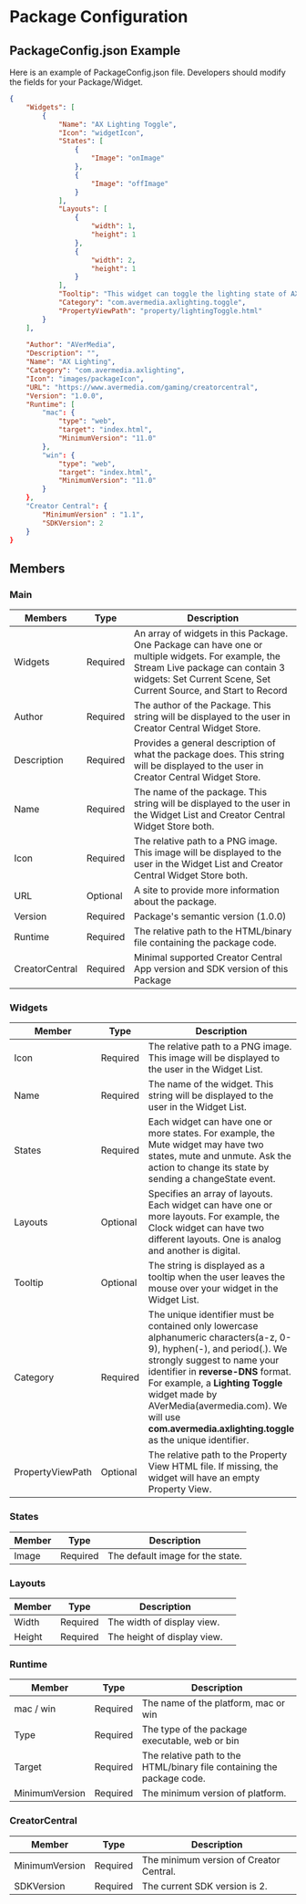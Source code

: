 Package Configuration
===


## PackageConfig.json Example

Here is an example of PackageConfig.json file. Developers should modify the fields for your Package/Widget.

``` json 
{
    "Widgets": [
        {
            "Name": "AX Lighting Toggle",
            "Icon": "widgetIcon",
            "States": [
                {
                    "Image": "onImage"
                },
                {
                    "Image": "offImage"
                }
            ], 
            "Layouts": [
                {
                    "width": 1,
                    "height": 1
                },
                {
                    "width": 2,
                    "height": 1
                }
            ],
            "Tooltip": "This widget can toggle the lighting state of AX devices.", 
            "Category": "com.avermedia.axlighting.toggle",
            "PropertyViewPath": "property/lightingToggle.html"
        }
    ], 
    
    "Author": "AVerMedia", 
    "Description": "", 
    "Name": "AX Lighting", 
    "Category": "com.avermedia.axlighting",
    "Icon": "images/packageIcon", 
    "URL": "https://www.avermedia.com/gaming/creatorcentral", 
    "Version": "1.0.0",
    "Runtime": [
        "mac": {
            "type": "web",
            "target": "index.html",
            "MinimumVersion": "11.0"
        },
        "win": {
            "type": "web",
            "target": "index.html",
            "MinimumVersion": "11.0"
        }
    },
    "Creator Central": { 
        "MinimumVersion" : "1.1",
        "SDKVersion": 2
    }
}
```


## Members

### Main

| Members        | Type     | Description|
| - | - | - |
| Widgets        | Required | An array of widgets in this Package. One Package can have one or multiple widgets. For example, the Stream Live package can contain 3 widgets: Set Current Scene, Set Current Source, and Start to Record|
| Author         | Required | The author of the Package. This string will be displayed to the user in Creator Central Widget Store.|
| Description    | Required | Provides a general description of what the package does. This string will be displayed to the user in Creator Central Widget Store.|
| Name           | Required | The name of the package. This string will be displayed to the user in the Widget List and Creator Central Widget Store both.|
| Icon           | Required | The relative path to a PNG image. This image will be displayed to the user in the Widget List and Creator Central Widget Store both.|
| URL            | Optional | A site to provide more information about the package.|
| Version        | Required | Package's semantic version (1.0.0)|
| Runtime        | Required | The relative path to the HTML/binary file containing the package code.|
| CreatorCentral | Required | Minimal supported Creator Central App version and SDK version  of this Package|


### Widgets

| Member   | Type     | Description |
| -------- | -------- | ----------- |
| Icon     | Required | The relative path to a PNG image. This image will be displayed to the user in the Widget List. |
| Name     | Required | The name of the widget. This string will be displayed to the user in the Widget List. |
| States   | Required | Each widget can have one or more states. For example, the Mute widget may have two states, mute and unmute. Ask the action to change its state by sending a changeState event. |
| Layouts   | Optional | Specifies an array of layouts. Each widget can have one or more layouts. For example, the Clock widget can have two different layouts. One is analog and another is digital. |
| Tooltip  | Optional | The string is displayed as a tooltip when the user leaves the mouse over your widget in the Widget List. |
| Category | Required | The unique identifier must be contained only lowercase alphanumeric characters(a-z, 0-9), hyphen(-), and period(.). We strongly suggest to name your identifier in **reverse-DNS** format. For example, a **Lighting Toggle** widget made by AVerMedia(avermedia.com). We will use **com.avermedia.axlighting.toggle** as the unique identifier.  |
| PropertyViewPath | Optional | The relative path to the Property View HTML file. If missing, the widget will have an empty Property View. |


### States

| Member | Type     | Description                      |
| ------ | -------- | -------------------------------- |
| Image  | Required | The default image for the state. |


### Layouts

| Member | Type     | Description                 |     |
| ------ | -------- | --------------------------- | --- |
| Width  | Required | The width of display view.  |     |
| Height | Required | The height of display view. |     | 

### Runtime

| Member         | Type     | Description                                                            |
| -------------- | -------- | ---------------------------------------------------------------------- |
| mac / win      | Required | The name of the platform, mac or win                                   |
| Type           | Required | The type of the package executable, web or bin                         |
| Target         | Required | The relative path to the HTML/binary file containing the package code. |
| MinimumVersion | Required | The minimum version of platform.                                       |

### CreatorCentral

| Member         | Type     | Description                             |
| -------------- | -------- | --------------------------------------- |
| MinimumVersion | Required | The minimum version of Creator Central. |
| SDKVersion     | Required | The current SDK version is 2.           |

